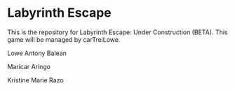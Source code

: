 Labyrinth Escape
======================
This is the repository for Labyrinth Escape: Under Construction (BETA). This game will be managed by carTreiLowe.

Lowe Antony Balean

Maricar Aringo

Kristine Marie Razo
